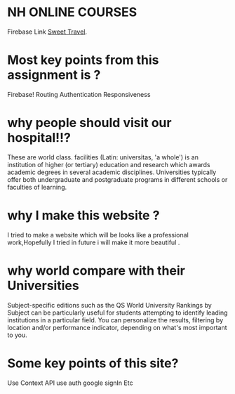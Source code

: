 # NH ONLINE COURSES

Firebase Link [Sweet Travel](https://sweet-travel-d2473.web.app/).

# Most key points from this assignment is ?
Firebase!
Routing
Authentication
Responsiveness

# why people should visit our hospital!!?
 These are world class. facilities (Latin: universitas, 'a whole') is an institution of higher (or tertiary) education and research which awards academic degrees in several academic disciplines. Universities typically offer both undergraduate and postgraduate programs in different schools or faculties of learning.


 # why I make this website ?
 I tried to make a website which will be looks like a professional work,Hopefully I tried in future i will make it more beautiful .


 # why world compare with their Universities

 Subject-specific editions such as the QS World University Rankings by Subject can be particularly useful for students attempting to identify leading institutions in a particular field. You can personalize the results, filtering by location and/or performance indicator, depending on what's most important to you.

# Some key points of this site?
Use Context API
use auth
google signIn 
Etc 
